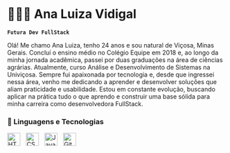 # 👩🏻‍💻 Ana Luiza Vidigal

**`Futura Dev FullStack`**

Olá! Me chamo Ana Luiza, tenho 24 anos e sou natural de Viçosa, Minas Gerais. Concluí o ensino médio no Colégio Equipe em 2018 e, ao longo da minha jornada acadêmica, passei por duas graduações na área de ciências agrárias. Atualmente, curso Análise e Desenvolvimento de Sistemas na Univiçosa. Sempre fui apaixonada por tecnologia e, desde que ingressei nessa área, venho me dedicando a aprender e desenvolver soluções que aliam praticidade e usabilidade. Estou em constante evolução, buscando aplicar na prática tudo o que aprendo e construir uma base sólida para minha carreira como desenvolvedora FullStack.


### 🤖 Linguagens e Tecnologias

<img 
    align="left" 
    alt="HTML"
    title="HTML" 
    width="30px" 
    style="padding-right: 10px;" 
    src="https://cdn.jsdelivr.net/gh/devicons/devicon@latest/icons/html5/html5-original.svg" 
/>
<img 
    align="left" 
    alt="CSS" 
    title="CSS"
    width="30px" 
    style="padding-right: 10px;" 
    src="https://cdn.jsdelivr.net/gh/devicons/devicon@latest/icons/css3/css3-original.svg" 
/>
<img 
    align="left" 
    alt="JavaScript" 
    title="JavaScript"
    width="30px" 
    style="padding-right: 10px;" 
    src="https://cdn.jsdelivr.net/gh/devicons/devicon@latest/icons/javascript/javascript-original.svg" 
/>

<img 
    align="left" 
    alt="Git" 
    title="Git"
    width="30px" 
    style="padding-right: 10px;" 
    src="https://cdn.jsdelivr.net/gh/devicons/devicon@latest/icons/git/git-original.svg" 
/>

<br/>
<br/>
